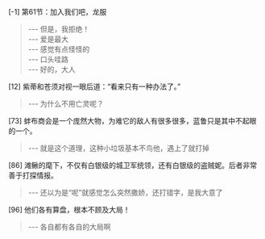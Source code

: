 
[-1] 第61节：加入我们吧，龙服
>--- 但是，我拒绝！<br>
>--- 爱是最大<br>
>--- 感觉有点怪怪的<br>
>--- 口头哇路<br>
>--- 好的，大人<br>

[12] 紫蒂和苍须对视一眼后道：“看来只有一种办法了。”
>--- 为什么不用亡灵呢？<br>

[73] 蚌布商会是一个庞然大物，为难它的敌人有很多很多，蓝鲁只是其中不起眼的一个。
>--- 就是这个道理，这种小垃圾基本不鸟他，遇上了就打掉<br>

[86] 滩鳅的麾下，不仅有白银级的城卫军统领，还有白银级的盗贼妮。后者非常善于打探情报。
>--- 还以为是“呢”就感觉怎么突然撒娇，还打错字，是我大意了<br>

[96] 他们各有算盘，根本不顾及大局！
>--- 各自都有各自的大局啊<br>
